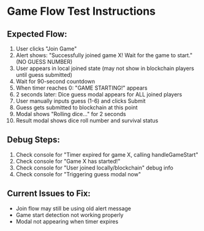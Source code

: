 # Game Flow Test Instructions

## Expected Flow:
1. User clicks "Join Game" 
2. Alert shows: "Successfully joined game X! Wait for the game to start." (NO GUESS NUMBER)
3. User appears in local joined state (may not show in blockchain players until guess submitted)
4. Wait for 90-second countdown
5. When timer reaches 0: "GAME STARTING!" appears
6. 2 seconds later: Dice guess modal appears for ALL joined players
7. User manually inputs guess (1-6) and clicks Submit
8. Guess gets submitted to blockchain at this point
9. Modal shows "Rolling dice..." for 2 seconds
10. Result modal shows dice roll number and survival status

## Debug Steps:
1. Check console for "Timer expired for game X, calling handleGameStart"
2. Check console for "Game X has started!"
3. Check console for "User joined locally/blockchain" debug info
4. Check console for "Triggering guess modal now"

## Current Issues to Fix:
- Join flow may still be using old alert message
- Game start detection not working properly
- Modal not appearing when timer expires